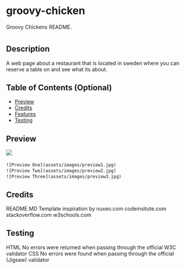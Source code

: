 # groovy-chicken
Groovy Chickens README.

# <Groovy Chicken>

## Description

A web page about a restaurant that is located in sweden where you can reserve a table on and see what its about.

## Table of Contents (Optional)
  
- [Preview](#preview)
- [Credits](#credits)
- [Features](#features)
- [Testing](#testing)

## Preview 

<img src="/images/preview1.jpg">

    
    ![Preview One](assets/images/preview1.jpg)
    ![Preview Two](assets/images/preview2.jpg)
    ![Preview Three](assets/images/preview3.jpg)


## Credits
README.MD Template inspiration by nuxeo.com
codeinsitute.com
stackoverflow.com
w3schools.com


## Testing


HTML
No errors were returned when passing through the official W3C validator
CSS
No errors were found when passing through the official (Jigsaw) validator